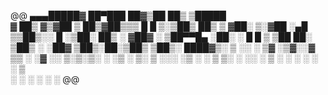 @@
▄▄▄█████▓ ██▀███   ██▓▒██   ██▒ ▒█████  
▓  ██▒ ▓▒▓██ ▒ ██▒▓██▒▒▒ █ █ ▒░▒██▒  ██▒
▒ ▓██░ ▒░▓██ ░▄█ ▒▒██▒░░  █   ░▒██░  ██▒
░ ▓██▓ ░ ▒██▀▀█▄  ░██░ ░ █ █ ▒ ▒██   ██░
  ▒██▒ ░ ░██▓ ▒██▒░██░▒██▒ ▒██▒░ ████▓▒░
  ▒ ░░   ░ ▒▓ ░▒▓░░▓  ▒▒ ░ ░▓ ░░ ▒░▒░▒░ 
    ░      ░▒ ░ ▒░ ▒ ░░░   ░▒ ░  ░ ▒ ▒░ 
  ░        ░░   ░  ▒ ░ ░    ░  ░ ░ ░ ▒  
            ░      ░   ░    ░      ░ ░  @@
                                        
